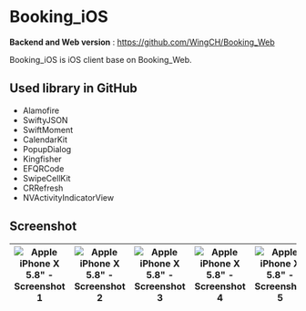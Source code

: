 

# Booking_iOS

**Backend and Web version** : https://github.com/WingCH/Booking_Web

Booking_iOS is iOS client base on Booking_Web.

## Used library in GitHub

* Alamofire
* SwiftyJSON
* SwiftMoment
* CalendarKit
* PopupDialog
* Kingfisher
* EFQRCode
* SwipeCellKit
* CRRefresh
* NVActivityIndicatorView

## Screenshot


| ![Apple iPhone X 5.8" - Screenshot 1](https://lh3.googleusercontent.com/-1IdDtaVP-D8/W17kgUW0afI/AAAAAAAApO8/SnO4oI3-N0EWCqnsMkCBaIEhIib-a5PsQCHMYCw/I/Apple%2BiPhone%2BX%2B5.8%2522%2B-%2BScreenshot%2B1.png) | ![Apple iPhone X 5.8" - Screenshot 2](https://lh3.googleusercontent.com/-pDFX_COSrtM/W17kh5bT4jI/AAAAAAAApPE/ze0iZmAt02MSpiQp2XiwJhdmCWe7BhZygCHMYCw/I/Apple%2BiPhone%2BX%2B5.8%2522%2B-%2BScreenshot%2B2.png) | ![Apple iPhone X 5.8" - Screenshot 3](https://lh3.googleusercontent.com/-L0vriCCxtvg/W17kgM4-3gI/AAAAAAAApO0/wmz_JNyCL30jw4e5lCPN4fWzgOBxs6VaQCHMYCw/I/Apple%2BiPhone%2BX%2B5.8%2522%2B-%2BScreenshot%2B3.png) | ![Apple iPhone X 5.8" - Screenshot 4](https://lh3.googleusercontent.com/-bF6yBFvj-5E/W17kgNCTY9I/AAAAAAAApO4/gGnKbZZ4lEU-WrYaqIlu6GZ9TmnPcJWrACHMYCw/I/Apple%2BiPhone%2BX%2B5.8%2522%2B-%2BScreenshot%2B4.png) | ![Apple iPhone X 5.8" - Screenshot 5](https://lh3.googleusercontent.com/-hRIUUuwDQHY/W17khoDlaHI/AAAAAAAApPA/9pfbIJXjFYEjxxVeCTHFmG1hcJd-mI7uACHMYCw/I/Apple%2BiPhone%2BX%2B5.8%2522%2B-%2BScreenshot%2B5.png) |
| --- | --- | --- | --- | --- |




